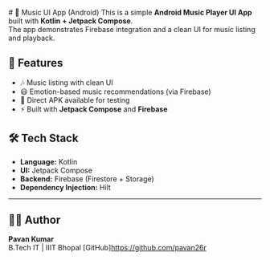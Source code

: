  # 🎵 Music UI App (Android)
This is a simple **Android Music Player UI App** built with **Kotlin + Jetpack Compose**.  
The app demonstrates Firebase integration and a clean UI for music listing and playback.  
## 🚀 Features
- 🎶 Music listing with clean UI  
- 😃 Emotion-based music recommendations (via Firebase)  
- 📂 Direct APK available for testing  
- ⚡ Built with **Jetpack Compose** and **Firebase**  
## 🛠️ Tech Stack
- **Language:** Kotlin  
- **UI:** Jetpack Compose  
- **Backend:** Firebase (Firestore + Storage)  
- **Dependency Injection:** Hilt  
---
## 👨‍💻 Author
**Pavan Kumar**  
B.Tech IT | IIIT Bhopal   [GitHub]https://github.com/pavan26r  

